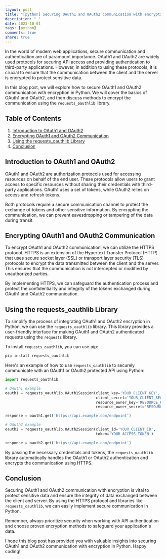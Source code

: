 ```yaml
---
layout: post
title: "[python] Securing OAuth1 and OAuth2 communication with encryption in Python"
description: " "
date: 2023-10-01
tags: [python]
comments: true
share: true
---
```


In the world of modern web applications, secure communication and authentication are of paramount importance. OAuth1 and OAuth2 are widely used protocols for securing API access and providing authentication to third-party applications. However, in addition to using these protocols, it is crucial to ensure that the communication between the client and the server is encrypted to protect sensitive data.

In this blog post, we will explore how to secure OAuth1 and OAuth2 communication with encryption in Python. We will cover the basics of OAuth1 and OAuth2, and then discuss methods to encrypt the communication using the `requests_oauthlib` library.

## Table of Contents
1. [Introduction to OAuth1 and OAuth2](#introduction)
2. [Encrypting OAuth1 and OAuth2 Communication](#encryption)
3. [Using the requests_oauthlib Library](#library-usage)
4. [Conclusion](#conclusion)

## Introduction to OAuth1 and OAuth2<a name="introduction"></a>
OAuth1 and OAuth2 are authorization protocols used for accessing resources on behalf of the end user. These protocols allow users to grant access to specific resources without sharing their credentials with third-party applications. OAuth1 uses a set of tokens, while OAuth2 relies on access and refresh tokens.

Both protocols require a secure communication channel to protect the exchange of tokens and other sensitive information. By encrypting the communication, we can prevent eavesdropping or tampering of the data during transit.

## Encrypting OAuth1 and OAuth2 Communication<a name="encryption"></a>
To encrypt OAuth1 and OAuth2 communication, we can utilize the HTTPS protocol. HTTPS is an extension of the Hypertext Transfer Protocol (HTTP) that uses secure socket layer (SSL) or transport layer security (TLS) protocols to encrypt the data transmitted between the client and the server. This ensures that the communication is not intercepted or modified by unauthorized parties.

By implementing HTTPS, we can safeguard the authentication process and protect the confidentiality and integrity of the tokens exchanged during OAuth1 and OAuth2 communication.

## Using the requests_oauthlib Library<a name="library-usage"></a>
To simplify the process of integrating OAuth1 and OAuth2 encryption in Python, we can use the `requests_oauthlib` library. This library provides a user-friendly interface for making OAuth1 and OAuth2 authenticated requests using the `requests` library.

To install `requests_oauthlib`, you can use pip:

```python
pip install requests_oauthlib
```

Here's an example of how to use `requests_oauthlib` to securely communicate with an OAuth1 or OAuth2 protected API using Python:

```python
import requests_oauthlib

# OAuth1 example
oauth1 = requests_oauthlib.OAuth1Session(client_key='YOUR_CLIENT_KEY', 
                                         client_secret='YOUR_CLIENT_SECRET', 
                                         resource_owner_key='RESOURCE_OWNER_KEY', 
                                         resource_owner_secret='RESOURCE_OWNER_SECRET')

response = oauth1.get('https://api.example.com/endpoint')

# OAuth2 example
oauth2 = requests_oauthlib.OAuth2Session(client_id='YOUR_CLIENT_ID',
                                         token='YOUR_ACCESS_TOKEN')

response = oauth2.get('https://api.example.com/endpoint')
```

By passing the necessary credentials and tokens, the `requests_oauthlib` library automatically handles the OAuth1 or OAuth2 authentication and encrypts the communication using HTTPS.

## Conclusion<a name="conclusion"></a>
Securing OAuth1 and OAuth2 communication with encryption is vital to protect sensitive data and ensure the integrity of data exchanged between the client and server. By using the HTTPS protocol and libraries like `requests_oauthlib`, we can easily implement secure communication in Python.

Remember, always prioritize security when working with API authentication and choose proven encryption methods to safeguard your application's data.

I hope this blog post has provided you with valuable insights into securing OAuth1 and OAuth2 communication with encryption in Python. Happy coding!